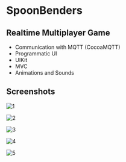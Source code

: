 # SpoonBenders

## Realtime Multiplayer Game

- Communication with MQTT (CocoaMQTT)
- Programmatic UI
- UIKit
- MVC
- Animations and Sounds


## Screenshots

![1](https://github.com/CengizOnur/SpoonBenders/assets/44976948/fc82c282-01ea-436d-bf87-c6833081c936)

![2](https://github.com/CengizOnur/SpoonBenders/assets/44976948/873d8614-e907-41f4-ab97-c580ff24a145)

![3](https://github.com/CengizOnur/SpoonBenders/assets/44976948/77bcbdff-53f8-478f-aa82-5e810099b3c7)

![4](https://github.com/CengizOnur/SpoonBenders/assets/44976948/0d6e05dd-28c2-4f89-beed-efa42976e3c6)

![5](https://github.com/CengizOnur/SpoonBenders/assets/44976948/72df12f7-899a-4ac5-a938-f0c4236015c4)
